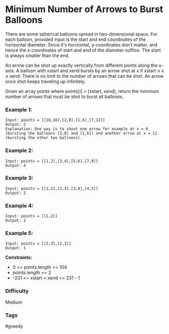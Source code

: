 # Minimum Number of Arrows to Burst Balloons

There are some spherical balloons spread in two-dimensional space. For each balloon, provided input is the start and end coordinates of the horizontal diameter. Since it's horizontal, y-coordinates don't matter, and hence the x-coordinates of start and end of the diameter suffice. The start is always smaller than the end.

An arrow can be shot up exactly vertically from different points along the x-axis. A balloon with xstart and xend bursts by an arrow shot at x if xstart ≤ x ≤ xend. There is no limit to the number of arrows that can be shot. An arrow once shot keeps traveling up infinitely.

Given an array points where points[i] = [xstart, xend], return the minimum number of arrows that must be shot to burst all balloons.

### Example 1:

```
Input: points = [[10,16],[2,8],[1,6],[7,12]]
Output: 2
Explanation: One way is to shoot one arrow for example at x = 6 (bursting the balloons [2,8] and [1,6]) and another arrow at x = 11 (bursting the other two balloons).
```

### Example 2:

```
Input: points = [[1,2],[3,4],[5,6],[7,8]]
Output: 4
```

### Example 3:

```
Input: points = [[1,2],[2,3],[3,4],[4,5]]
Output: 2
```

### Example 4:

```
Input: points = [[1,2]]
Output: 1
```

### Example 5:

```
Input: points = [[2,3],[2,3]]
Output: 1
```

**Constraints:**

- 0 <= points.length <= 104
- points.length == 2
- -231 <= xstart < xend <= 231 - 1

### Difficulty

Medium

### Tags

#greedy
